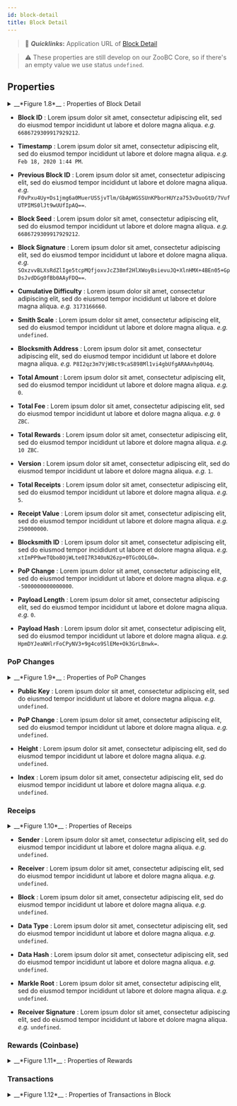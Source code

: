 ```yaml
---
id: block-detail
title: Block Detail
---
```


> 🔗 __*Quicklinks*:__ Application URL of [Block Detail][block-detail]

> ⚠️ These properties are still develop on our ZooBC Core, so if there's an empty value we use status `undefined`.

[block-detail]: https://zoobc.net/blocks/6686729309917929212

## Properties

<details>
  <summary>__*Figure 1.8*__ : Properties of Block Detail</summary>
  </br>
  ![Figure 1.8 Graph of Latest Blocks and Transactions](assets/img/zoobc_explorer_block_detail_properties.png)
</details>

* **Block ID** : Lorem ipsum dolor sit amet, consectetur adipiscing elit, sed do eiusmod tempor incididunt ut labore et dolore magna aliqua. _e.g._ `6686729309917929212`.

* **Timestamp** : Lorem ipsum dolor sit amet, consectetur adipiscing elit, sed do eiusmod tempor incididunt ut labore et dolore magna aliqua. _e.g._ `Feb 18, 2020 1:44 PM`.

* **Previous Block ID** : Lorem ipsum dolor sit amet, consectetur adipiscing elit, sed do eiusmod tempor incididunt ut labore et dolore magna aliqua. _e.g._ `F0vPxu4Uy+Ds1jmg6a0MuerUSSjvTlm/GbApWGSSUnKPborHUYza753vDuoGtD/7VufUTPIMS0lJt9wUUfIpAQ==`.

* **Block Seed** : Lorem ipsum dolor sit amet, consectetur adipiscing elit, sed do eiusmod tempor incididunt ut labore et dolore magna aliqua. _e.g._ `6686729309917929212`.

* **Block Signature** : Lorem ipsum dolor sit amet, consectetur adipiscing elit, sed do eiusmod tempor incididunt ut labore et dolore magna aliqua. _e.g._ `SOxzvvBLXsRdZlIge5tcpMQfjoxvJcZ38mf2HlXWoyBsievuJQ+XlnHMX+4BEn05+GpDsJvdDGg0fBb0AAyFDQ==`.

* **Cumulative Difficulty** : Lorem ipsum dolor sit amet, consectetur adipiscing elit, sed do eiusmod tempor incididunt ut labore et dolore magna aliqua. _e.g._ `3173166660`.

* **Smith Scale** : Lorem ipsum dolor sit amet, consectetur adipiscing elit, sed do eiusmod tempor incididunt ut labore et dolore magna aliqua. _e.g._ `undefined`.

* **Blocksmith Address** : Lorem ipsum dolor sit amet, consectetur adipiscing elit, sed do eiusmod tempor incididunt ut labore et dolore magna aliqua. _e.g._ `P8I2qz3m7VjW8ct9caS898Ml1vi4gbUfgARAAvhp0U4q`.

* **Total Amount** : Lorem ipsum dolor sit amet, consectetur adipiscing elit, sed do eiusmod tempor incididunt ut labore et dolore magna aliqua. _e.g._ `0`.

* **Total Fee** : Lorem ipsum dolor sit amet, consectetur adipiscing elit, sed do eiusmod tempor incididunt ut labore et dolore magna aliqua. _e.g._ `0 ZBC`.

* **Total Rewards** : Lorem ipsum dolor sit amet, consectetur adipiscing elit, sed do eiusmod tempor incididunt ut labore et dolore magna aliqua. _e.g._ `10 ZBC`.

* **Version** : Lorem ipsum dolor sit amet, consectetur adipiscing elit, sed do eiusmod tempor incididunt ut labore et dolore magna aliqua. _e.g._ `1`.

* **Total Receipts** : Lorem ipsum dolor sit amet, consectetur adipiscing elit, sed do eiusmod tempor incididunt ut labore et dolore magna aliqua. _e.g._ `5`.

* **Receipt Value** : Lorem ipsum dolor sit amet, consectetur adipiscing elit, sed do eiusmod tempor incididunt ut labore et dolore magna aliqua. _e.g._ `250000000`.

* **Blocksmith ID** : Lorem ipsum dolor sit amet, consectetur adipiscing elit, sed do eiusmod tempor incididunt ut labore et dolore magna aliqua. _e.g._ `xtImPP9weTQbo8OjWLte0I7R340uN26zp+0TGcOOLG0=`.

* **PoP Change** : Lorem ipsum dolor sit amet, consectetur adipiscing elit, sed do eiusmod tempor incididunt ut labore et dolore magna aliqua. _e.g._ `-5000000000000000`.

* **Payload Length** : Lorem ipsum dolor sit amet, consectetur adipiscing elit, sed do eiusmod tempor incididunt ut labore et dolore magna aliqua. _e.g._ `0`.

* **Payload Hash** : Lorem ipsum dolor sit amet, consectetur adipiscing elit, sed do eiusmod tempor incididunt ut labore et dolore magna aliqua. _e.g._ `HpmDYJeaNHlrFoCPyNV3+9g4co9SlEMe+Ok3GrLBnwk=`.

### PoP Changes

<details>
  <summary>__*Figure 1.9*__ : Properties of PoP Changes</summary>
  </br>
  ![Figure 1.9 Properties of PoP Changes](assets/img/under_construction.png)
</details>

* **Public Key** : Lorem ipsum dolor sit amet, consectetur adipiscing elit, sed do eiusmod tempor incididunt ut labore et dolore magna aliqua. _e.g._ `undefined`.

* **PoP Change** : Lorem ipsum dolor sit amet, consectetur adipiscing elit, sed do eiusmod tempor incididunt ut labore et dolore magna aliqua. _e.g._ `undefined`.

* **Height** : Lorem ipsum dolor sit amet, consectetur adipiscing elit, sed do eiusmod tempor incididunt ut labore et dolore magna aliqua. _e.g._ `undefined`.

* **Index** : Lorem ipsum dolor sit amet, consectetur adipiscing elit, sed do eiusmod tempor incididunt ut labore et dolore magna aliqua. _e.g._ `undefined`.

### Receips

<details>
  <summary>__*Figure 1.10*__ : Properties of Receips</summary>
  </br>
  ![Figure 1.10 Properties of Receips](assets/img/under_construction.png)
</details>

* **Sender** : Lorem ipsum dolor sit amet, consectetur adipiscing elit, sed do eiusmod tempor incididunt ut labore et dolore magna aliqua. _e.g._ `undefined`.

* **Receiver** : Lorem ipsum dolor sit amet, consectetur adipiscing elit, sed do eiusmod tempor incididunt ut labore et dolore magna aliqua. _e.g._ `undefined`.

* **Block** : Lorem ipsum dolor sit amet, consectetur adipiscing elit, sed do eiusmod tempor incididunt ut labore et dolore magna aliqua. _e.g._ `undefined`.

* **Data Type** : Lorem ipsum dolor sit amet, consectetur adipiscing elit, sed do eiusmod tempor incididunt ut labore et dolore magna aliqua. _e.g._ `undefined`.

* **Data Hash** : Lorem ipsum dolor sit amet, consectetur adipiscing elit, sed do eiusmod tempor incididunt ut labore et dolore magna aliqua. _e.g._ `undefined`.

* **Markle Root** : Lorem ipsum dolor sit amet, consectetur adipiscing elit, sed do eiusmod tempor incididunt ut labore et dolore magna aliqua. _e.g._ `undefined`.

* **Receiver Signature** : Lorem ipsum dolor sit amet, consectetur adipiscing elit, sed do eiusmod tempor incididunt ut labore et dolore magna aliqua. _e.g._ `undefined`.

### Rewards (Coinbase)

<details>
  <summary>__*Figure 1.11*__ : Properties of Rewards</summary>
  </br>
  ![Figure 1.11 Properties of Rewards](assets/img/under_construction.png)
</details>

### Transactions

<details>
  <summary>__*Figure 1.12*__ : Properties of Transactions in Block</summary>
  </br>
  ![Figure 1.12 Properties of Transactions in Block](assets/img/zoobc_explorer_transactions_in_block.png)
</details>
